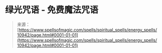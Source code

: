 <!--yml

分类：未分类

日期：2024-06-12 18:47:53

-->

# 绿光咒语 - 免费魔法咒语

> 来源：[https://www.spellsofmagic.com/spells/spiritual_spells/energy_spells/10942/page.html#0001-01-01](https://www.spellsofmagic.com/spells/spiritual_spells/energy_spells/10942/page.html#0001-01-01)
